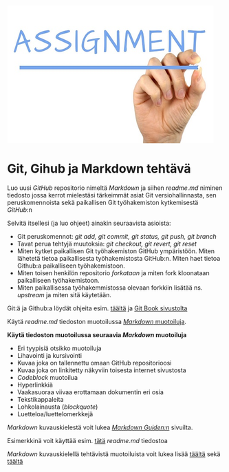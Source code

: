 <img src="assignement.jpg" width="480" height="320">

# Git, Gihub ja Markdown tehtävä

Luo uusi *GitHub* repositorio nimeltä *Markdown* ja siihen *readme.md* niminen tiedosto jossa kerrot mielestäsi tärkeimmät asiat Git versiohallinnasta,
sen peruskomennoista sekä paikallisen Git työhakemiston kytkemisestä *GitHub*:n  

Selvitä itsellesi (ja luo ohjeet) ainakin seuraavista asioista:

- Git peruskomennot: *git add, git commit, git status, git push, git branch*
- Tavat perua tehtyjä muutoksia: *git checkout, git revert, git reset*
- Miten kytket paikallisen Git työhakemiston GitHub ympäristöön. Miten lähetetä tietoa paikallisesta työhakemistosta GitHub:n. Miten haet tietoa Github:a paikalliseen työhakemistoon.
- Miten toisen henkilön repositorio *forkataan* ja miten fork kloonataan paikalliseen työhakemistoon.
- Miten paikallisessa työhakemmistossa olevaan forkkiin lisätää ns. *upstream* ja miten sitä käytetään.

Git:ä ja Github:a löydät ohjeita esim. [täältä](https://evanwill.github.io/get-git-b/) ja [Git Book sivustolta](https://git-scm.com/book/en/v2)

Käytä *readme.md* tiedoston muotoilussa [*Markdown* muotoiluja](https://about.gitlab.com/handbook/markdown-guide/).

**Käytä tiedoston muotoilussa seuraavia *Markdown* muotoiluja**

- Eri tyypisiä otsikko muotoiluja
- Lihavointi ja kursivointi
- Kuvaa joka on tallennettu omaan GitHub repositorioosi
- Kuvaa joka on linkitetty näkyviin toisesta internet sivustosta
- *Codeblock* muotoilua
- Hyperlinkkiä
- Vaakasuoraa viivaa erottamaan dokumentin eri osia
- Tekstikappaleita
- Lohkolainausta (*blockquote*)
- Luetteloa/luettelomerkkejä  

*Markdown* kuvauskielestä voit lukea [*Markdown Guiden:n*](https://www.markdownguide.org/getting-started/) sivuilta.

Esimerkkinä voit käyttää esim. [tätä](https://github.com/JouniJokelainen/GitAndGitHub/edit/main/README.md) *readme.md* tiedostoa   

*Markdown* kuvauskielellä tehtävistä muotoiluista voit lukea lisää [täältä](https://www.markdownguide.org/basic-syntax/) sekä [täältä](https://docs.github.com/en/github/writing-on-github/getting-started-with-writing-and-formatting-on-github/basic-writing-and-formatting-syntax) 
